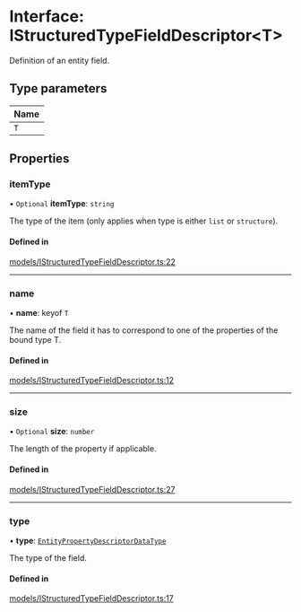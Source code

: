 # Interface: IStructuredTypeFieldDescriptor\<T\>

Definition of an entity field.

## Type parameters

| Name |
| :------ |
| `T` |

## Properties

### itemType

• `Optional` **itemType**: `string`

The type of the item (only applies when type is either `list` or `structure`).

#### Defined in

[models/IStructuredTypeFieldDescriptor.ts:22](https://github.com/gtscio/framework/blob/e3dfdc9/packages/entity/src/models/IStructuredTypeFieldDescriptor.ts#L22)

___

### name

• **name**: keyof `T`

The name of the field it has to correspond to one of the properties of the bound type T.

#### Defined in

[models/IStructuredTypeFieldDescriptor.ts:12](https://github.com/gtscio/framework/blob/e3dfdc9/packages/entity/src/models/IStructuredTypeFieldDescriptor.ts#L12)

___

### size

• `Optional` **size**: `number`

The length of the property if applicable.

#### Defined in

[models/IStructuredTypeFieldDescriptor.ts:27](https://github.com/gtscio/framework/blob/e3dfdc9/packages/entity/src/models/IStructuredTypeFieldDescriptor.ts#L27)

___

### type

• **type**: [`EntityPropertyDescriptorDataType`](../modules.md#entitypropertydescriptordatatype)

The type of the field.

#### Defined in

[models/IStructuredTypeFieldDescriptor.ts:17](https://github.com/gtscio/framework/blob/e3dfdc9/packages/entity/src/models/IStructuredTypeFieldDescriptor.ts#L17)
